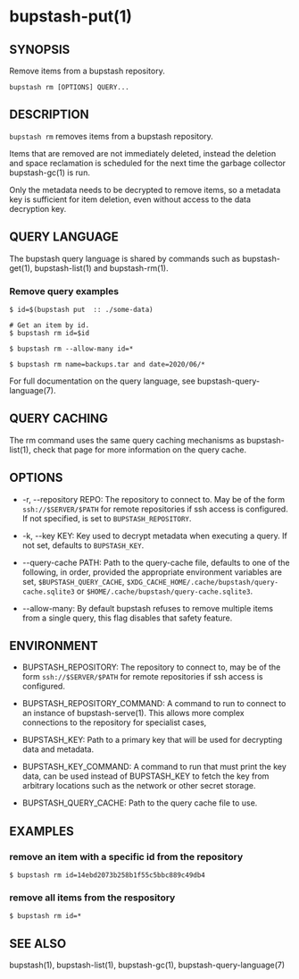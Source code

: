 bupstash-put(1) 
===============

## SYNOPSIS

Remove items from a bupstash repository.

`bupstash rm [OPTIONS] QUERY... `

## DESCRIPTION

`bupstash rm` removes items from a bupstash repository.

Items that are removed are not immediately deleted, instead the deletion and 
space reclamation is scheduled for the next time the garbage collector bupstash-gc(1)
is run.

Only the metadata needs to be decrypted to remove items, so a metadata key is sufficient
for item deletion, even without access to the data decryption key.

## QUERY LANGUAGE

The bupstash query language is shared by commands such as bupstash-get(1), bupstash-list(1) and bupstash-rm(1).

### Remove query examples
```
$ id=$(bupstash put  :: ./some-data)

# Get an item by id.
$ bupstash rm id=$id

$ bupstash rm --allow-many id=*

$ bupstash rm name=backups.tar and date=2020/06/*
```

For full documentation on the query language, see bupstash-query-language(7). 

## QUERY CACHING

The rm command uses the same query caching mechanisms as bupstash-list(1), check that page for
more information on the query cache.

## OPTIONS

* -r, --repository REPO:
  The repository to connect to. May be of the form `ssh://$SERVER/$PATH` for
  remote repositories if ssh access is configured. If not specified, is set to `BUPSTASH_REPOSITORY`.

* -k, --key KEY:
  Key used to decrypt metadata when executing a query. If not set, defaults
  to `BUPSTASH_KEY`.

* --query-cache PATH:
  Path to the query-cache file, defaults to one of the following, in order, provided
  the appropriate environment variables are set, `$BUPSTASH_QUERY_CACHE`,
  `$XDG_CACHE_HOME/.cache/bupstash/query-cache.sqlite3` or `$HOME/.cache/bupstash/query-cache.sqlite3`.

* --allow-many:
  By default bupstash refuses to remove multiple items from a single query, this flag
  disables that safety feature.

## ENVIRONMENT

* BUPSTASH_REPOSITORY:
  The repository to connect to, may be of the form `ssh://$SERVER/$PATH` for
  remote repositories if ssh access is configured.

* BUPSTASH_REPOSITORY_COMMAND:
  A command to run to connect to an instance of bupstash-serve(1). This 
  allows more complex connections to the repository for specialist cases,

* BUPSTASH_KEY:
  Path to a primary key that will be used for decrypting data and metadata.

* BUPSTASH_KEY_COMMAND:
  A command to run that must print the key data, can be used instead of BUPSTASH_KEY
  to fetch the key from arbitrary locations such as the network or other secret storage.

* BUPSTASH_QUERY_CACHE:
  Path to the query cache file to use.

## EXAMPLES

### remove an item with a specific id from the repository

```
$ bupstash rm id=14ebd2073b258b1f55c5bbc889c49db4 
```

### remove all items from the respository

```
$ bupstash rm id=* 
```

## SEE ALSO

bupstash(1), bupstash-list(1),  bupstash-gc(1),  bupstash-query-language(7)
